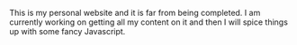 This is my personal website and it is far from being completed. I am currently working on getting all my content on it and then I will spice things up with some fancy Javascript.
